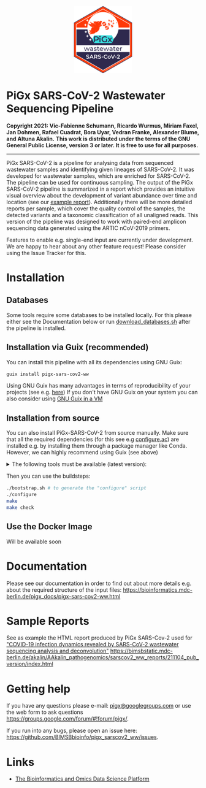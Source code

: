 <a name="logo"/>
<div align="center">
<img src="images/Logo_PiGx.png" alt="PiGx Logo"  width="30%" height="30%" ></img>
</a>
</div>

# PiGx SARS-CoV-2 Wastewater Sequencing Pipeline

**Copyright 2021: Vic-Fabienne Schumann, Ricardo Wurmus, Miriam Faxel, Jan Dohmen, Rafael Cuadrat, Bora Uyar, Vedran Franke, Alexander Blume, and Altuna Akalin.**
**This work is distributed under the terms of the GNU General Public License, version 3 or later.  It is free to use for all purposes.**

-----------

PiGx SARS-CoV-2 is a pipeline for analysing data from sequenced wastewater samples and identifying given 
lineages of SARS-CoV-2. It was developed for wastewater samples, which are enriched for SARS-CoV-2. 
The pipeline can be used for continuous sampling. The output of the PiGx SARS-CoV-2 pipeline is summarized in a report
which provides an intuitive visual overview about the development of variant abundance over time and location 
(see our [example report](https://github.com/BIMSBbioinfo/pigx_sarscov2_ww#sample-reports)). 
Additionally there will be more detailed reports per sample, which cover the quality control of the samples, 
the detected variants and a taxonomic classification of all unaligned reads. This version of the pipeline was designed 
to work with paired-end amplicon sequencing data generated using the ARTIC nCoV-2019 primers.   

Features to enable e.g. single-end input are currently under development. We are happy to hear about any other feature 
request! Please consider using the Issue Tracker for this. 

# Installation

## Databases
Some tools require some databases to be installed locally. For this please either see the Documentation below or run 
[download_databases.sh](https://github.com/BIMSBbioinfo/pigx_sarscov2_ww/blob/main/scripts/download_databases.sh.in) after
the pipeline is installed. 

## Installation via Guix (recommended)

You can install this pipeline with all its dependencies using GNU Guix:
```sh 
guix install pigx-sars-cov2-ww
```

Using GNU Guix has many advantages in terms of reproducibility of your projects (see e.g. [here](https://academic.oup.com/gigascience/article/7/12/giy123/5114263)) 
If you don't have GNU Guix on your system you can also consider using [GNU Guix in a VM](https://guix.gnu.org/manual/en/html_node/Running-Guix-in-a-VM.html)


## Installation from source

You can also install PiGx-SARS-CoV-2 from source manually. Make sure that all the required dependencies (for this see e.g [configure.ac](https://github.com/BIMSBbioinfo/pigx_sarscov2_ww/blob/main/configure.ac)) 
are installed e.g. by installing them through a package manager like Conda. However, we can highly recommend using Guix (see above)

<details>
    <summary> The following tools must be available (latest version): </summary>

    - snakemake  
    - samtools  
    - bwa  
    - bedtools  
    - fastp  
    - fastqc  
    - R  
    - Rscript  
    - kraken2  
    - kraken2-build  
    - ktImportKrona  
    - ktImportTaxonomy  
    - ivar  
    - lofreq  
    - vep  
    - multiqc  
    - pandoc  
    - pandoc-citeproc

And the R-packages:  

    - DT  
    - base64url    
    - dplyr    
    - ggplot2    
    - magrittr  
    - plotly  
    - qpcR  
    - rmarkdown  
    - stringr  
    - tidyr  
    - reshape2  
    - R.utils  

All of these dependencies must be present in the environment at
configuration time.
</details>

Then you can use the buildsteps:  
```sh
./bootstrap.sh # to generate the "configure" script
./configure
make
make check
```

## Use the Docker Image
Will be available soon

# Documentation

Please see our documentation in order to find out about more details e.g. about the required structure of the input files:
https://bioinformatics.mdc-berlin.de/pigx_docs/pigx-sars-cov2-ww.html

# Sample Reports

See as example the HTML report produced by PiGx SARS-Cov-2 used for 
["COVID-19 infection dynamics revealed by SARS-CoV-2 wastewater sequencing analysis and deconvolution"](https://www.medrxiv.org/content/10.1101/2021.11.30.21266952v1)
https://bimsbstatic.mdc-berlin.de/akalin/AAkalin_pathogenomics/sarscov2_ww_reports/211104_pub_version/index.html 

# Getting help

If you have any questions please e-mail: pigx@googlegroups.com or use the web form to ask questions https://groups.google.com/forum/#!forum/pigx/. 

If you run into any bugs, please open an issue here: https://github.com/BIMSBbioinfo/pigx_sarscov2_ww/issues. 

# Links

- [The Bioinformatics and Omics Data Science Platform](https://bioinformatics.mdc-berlin.de)
